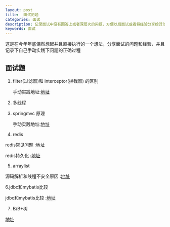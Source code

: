 ```yaml
---
layout: post
title:  面试问题
categories: 面试
description: 记录面试中没有回答上或者深层次的问题，方便以后面试或者将经验分享给其他人
keywords: 面试
---
```


 这是在今年年底偶然想起并且直接执行的一个想法，分享面试的问题和经验，并且记录下自己手动实践下问题的正确过程


## 面试题

   1. filter(过滤器)和 interceptor(拦截器) 的区别
   
      手动实践地址:[地址](https://chinakarl.github.io/2018/12/20/jdbc-mybatis/)
   2. 多线程
   
   3. springmvc 原理
   
      手动实践地址:[地址](https://chinakarl.github.io/2018/12/18/springmvc-source-analysis/)
      
   4. redis
   
   redis常见问题 :[地址](https://chinakarl.github.io/2019/05/18/redis-problems/)
   
   redis持久化 :[地址](https://chinakarl.github.io/2019/05/17/redis-data-persistence/)
      
   5. arraylist
      
   源码解析和线程不安全原因  :[地址](https://chinakarl.github.io/2019/01/03/java-learn-arraylist/)
   
   6.jdbc和mybatis比较
   
   jdbc和mybatis比较  :[地址](https://chinakarl.github.io/2018/12/20/jdbc-mybatis/)
   
   7. B/B+树
   
   [地址](https://segmentfault.com/a/1190000020545192?utm_source=tag-newest)
   